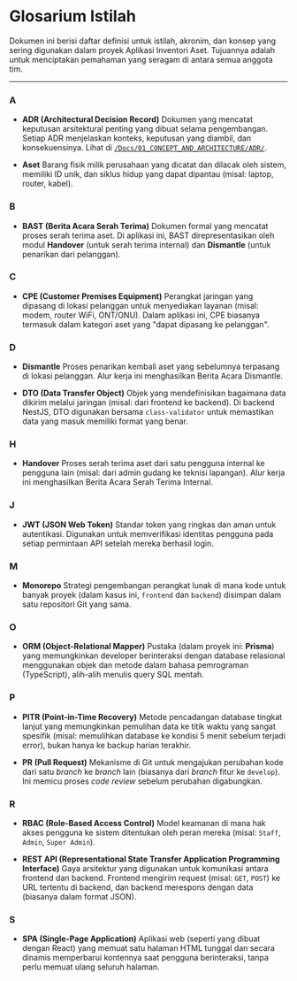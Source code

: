 # Glosarium Istilah

Dokumen ini berisi daftar definisi untuk istilah, akronim, dan konsep yang sering digunakan dalam proyek Aplikasi Inventori Aset. Tujuannya adalah untuk menciptakan pemahaman yang seragam di antara semua anggota tim.

---

### A

-   **ADR (Architectural Decision Record)**
    Dokumen yang mencatat keputusan arsitektural penting yang dibuat selama pengembangan. Setiap ADR menjelaskan konteks, keputusan yang diambil, dan konsekuensinya. Lihat di [`/Docs/01_CONCEPT_AND_ARCHITECTURE/ADR/`](./01_CONCEPT_AND_ARCHITECTURE/ADR/).

-   **Aset**
    Barang fisik milik perusahaan yang dicatat dan dilacak oleh sistem, memiliki ID unik, dan siklus hidup yang dapat dipantau (misal: laptop, router, kabel).

### B

-   **BAST (Berita Acara Serah Terima)**
    Dokumen formal yang mencatat proses serah terima aset. Di aplikasi ini, BAST direpresentasikan oleh modul **Handover** (untuk serah terima internal) dan **Dismantle** (untuk penarikan dari pelanggan).

### C

-   **CPE (Customer Premises Equipment)**
    Perangkat jaringan yang dipasang di lokasi pelanggan untuk menyediakan layanan (misal: modem, router WiFi, ONT/ONU). Dalam aplikasi ini, CPE biasanya termasuk dalam kategori aset yang "dapat dipasang ke pelanggan".

### D

-   **Dismantle**
    Proses penarikan kembali aset yang sebelumnya terpasang di lokasi pelanggan. Alur kerja ini menghasilkan Berita Acara Dismantle.

-   **DTO (Data Transfer Object)**
    Objek yang mendefinisikan bagaimana data dikirim melalui jaringan (misal: dari frontend ke backend). Di backend NestJS, DTO digunakan bersama `class-validator` untuk memastikan data yang masuk memiliki format yang benar.

### H

-   **Handover**
    Proses serah terima aset dari satu pengguna internal ke pengguna lain (misal: dari admin gudang ke teknisi lapangan). Alur kerja ini menghasilkan Berita Acara Serah Terima Internal.

### J

-   **JWT (JSON Web Token)**
    Standar token yang ringkas dan aman untuk autentikasi. Digunakan untuk memverifikasi identitas pengguna pada setiap permintaan API setelah mereka berhasil login.

### M

-   **Monorepo**
    Strategi pengembangan perangkat lunak di mana kode untuk banyak proyek (dalam kasus ini, `frontend` dan `backend`) disimpan dalam satu repositori Git yang sama.

### O

-   **ORM (Object-Relational Mapper)**
    Pustaka (dalam proyek ini: **Prisma**) yang memungkinkan developer berinteraksi dengan database relasional menggunakan objek dan metode dalam bahasa pemrograman (TypeScript), alih-alih menulis query SQL mentah.

### P

-   **PITR (Point-in-Time Recovery)**
    Metode pencadangan database tingkat lanjut yang memungkinkan pemulihan data ke titik waktu yang sangat spesifik (misal: memulihkan database ke kondisi 5 menit sebelum terjadi error), bukan hanya ke backup harian terakhir.

-   **PR (Pull Request)**
    Mekanisme di Git untuk mengajukan perubahan kode dari satu *branch* ke *branch* lain (biasanya dari *branch* fitur ke `develop`). Ini memicu proses *code review* sebelum perubahan digabungkan.

### R

-   **RBAC (Role-Based Access Control)**
    Model keamanan di mana hak akses pengguna ke sistem ditentukan oleh peran mereka (misal: `Staff`, `Admin`, `Super Admin`).

-   **REST API (Representational State Transfer Application Programming Interface)**
    Gaya arsitektur yang digunakan untuk komunikasi antara frontend dan backend. Frontend mengirim request (misal: `GET`, `POST`) ke URL tertentu di backend, dan backend merespons dengan data (biasanya dalam format JSON).

### S

-   **SPA (Single-Page Application)**
    Aplikasi web (seperti yang dibuat dengan React) yang memuat satu halaman HTML tunggal dan secara dinamis memperbarui kontennya saat pengguna berinteraksi, tanpa perlu memuat ulang seluruh halaman.
